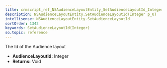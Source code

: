 ```yaml
---
title: crmscript_ref_NSAudienceLayoutEntity_SetAudienceLayoutId_Integer_p_0
description: NSAudienceLayoutEntity.SetAudienceLayoutId(Integer p_0)
intellisense: NSAudienceLayoutEntity.SetAudienceLayoutId
sortOrder: 1342
keywords: SetAudienceLayoutId(Integer)
so.topic: reference
---
```



The Id of the Audience layout



* **AudienceLayoutId:** Integer
* **Returns:** Void


